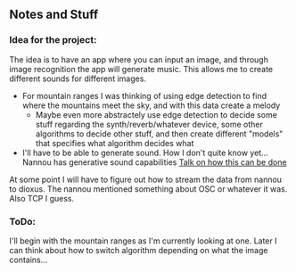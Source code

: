 ## Notes and Stuff

### Idea for the project:
The idea is to have an app where you can input an image, and through image recognition the app will generate music.
This allows me to create different sounds for different images.
* For mountain ranges I was thinking of using edge detection to find where the mountains meet the sky, and with this data create a melody
  * Maybe even more abstractely use edge detection to decide some stuff regarding the synth/reverb/whatever device, some other algorithms to decide other stuff, and then create different "models" that specifies what algorithm decides what
* I'll have to be able to generate sound. How I don't quite know yet... Nannou has generative sound capabilities [Talk on how this can be done](https://www.youtube.com/watch?v=JPFv3adyLB4)

At some point I will have to figure out how to stream the data from nannou to dioxus. The nannou mentioned something about OSC or whatever it was. Also TCP I guess.

### ToDo:
I'll begin with the mountain ranges as I'm currently looking at one. Later I can think about how to switch algorithm depending on what the image contains...
  